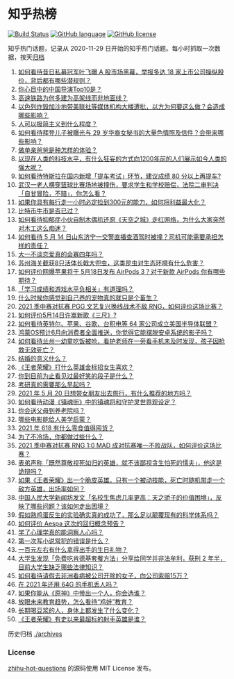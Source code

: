 # 知乎热榜
[![Build Status](https://github.com/ToWeLong/zhihu-hot-questions/workflows/CI/badge.svg)](https://github.com/ToWeLong/zhihu-hot-questions/actions)
[![GitHub language](https://img.shields.io/badge/language-golang-orange.svg)](https://golang.org/)
[![GitHub license](https://img.shields.io/github/license/ToWeLong/zhihu-hot-questions)](https://github.com/ToWeLong/zhihu-hot-questions/blob/main/LICENSE)

知乎热门话题，记录从 2020-11-29 日开始的知乎热门话题。每小时抓取一次数据，按天[归档](./archives)

<!-- BEGIN -->

1. [如何看待昔日私募冠军叶飞曝 A 股市场黑幕，举报多达 18 家上市公司操纵股价，背后都有哪些潜规则？](https://www.zhihu.com/question/459558051)
1. [你心目中的中国导演Top10是？](https://www.zhihu.com/question/314257835)
1. [高速铁路为何多建为高架线而非地面线？](https://www.zhihu.com/question/308170553)
1. [以色列炸毁加沙地带美联社等媒体机构大楼遭批，以方为何要这么做？会造成哪些影响？](https://www.zhihu.com/question/459696493)
1. [人可以极简主义到什么程度？](https://www.zhihu.com/question/313020218)
1. [如何看待拜登儿子被曝光与 29 岁华裔女秘书的大量色情照及信件？会带来哪些影响？](https://www.zhihu.com/question/458657086)
1. [做单亲爸爸是种怎样的体验？](https://www.zhihu.com/question/296600349)
1. [以现在人类的科技水平，有什么狂妄的方式向1200年前的人们展示如今人类的强大呢？](https://www.zhihu.com/question/456628031)
1. [如何看待特斯拉在国内新增「提车考试」环节，建议成绩 80 分以上再提车?](https://www.zhihu.com/question/459595338)
1. [武汉一老人横穿篮球比赛场地被撞伤，要求学生和学校赔偿，法院二审判决「自甘冒险，不赔」，你怎么看？](https://www.zhihu.com/question/458886791)
1. [如果你具有每行走一小时必定捡到300元的能力，如何将利益最大化？](https://www.zhihu.com/question/439876862)
1. [比特币牛市是否已过？](https://www.zhihu.com/question/452808080)
1. [如何看待抑郁症小伙自制木偶机还原《天空之城》走红网络，为什么大家突然对木工这么痴迷？](https://www.zhihu.com/question/459454868)
1. [如何看待 5 月 14 日山东济宁一交警直播查酒驾时被撞？司机可能需要承担怎样的责任？](https://www.zhihu.com/question/459588410)
1. [大一不谈恋爱真的会寡四年吗？](https://www.zhihu.com/question/453236394)
1. [苏州海关截获8只活体长戟大兜虫，这类昆虫对生态环境有什么危害？](https://www.zhihu.com/question/459391470)
1. [如何评价网爆苹果将于 5月18日发布 AirPods 3？对于新款 AirPods 你有哪些期待？](https://www.zhihu.com/question/459436442)
1. [「学习成绩和游戏水平负相关」有道理吗？](https://www.zhihu.com/question/459296389)
1. [什么时候你感觉到自己养的宠物真的就只是个畜生？](https://www.zhihu.com/question/344278401)
1. [2021 季中赛对抗赛 PGG 文艺复兴换线战术不敌 RNG，如何评价这场比赛？](https://www.zhihu.com/question/459612622)
1. [如何评价5月14日许嵩新歌《三尺》?](https://www.zhihu.com/question/459310125)
1. [如何看待英特尔、苹果、谷歌、台积电等 64 家公司成立美国半导体联盟？](https://www.zhihu.com/question/459482645)
1. [鸿蒙OS预计6月向消费者全面推送，你觉得它能摆脱安卓系统的影子吗？](https://www.zhihu.com/question/458183232)
1. [如何看待兰州一幼童吃饭被呛，看护老师在一旁看手机未及时发现，孩子因抢救无效死亡？](https://www.zhihu.com/question/459515468)
1. [结婚的意义什么？](https://www.zhihu.com/question/458425888)
1. [《王者荣耀》打什么英雄金标招女生喜欢？](https://www.zhihu.com/question/458540709)
1. [你到目前为止看见过最好笑的段子是什么？](https://www.zhihu.com/question/297417967)
1. [考研真的需要那么早起吗？](https://www.zhihu.com/question/453051286)
1. [2021 年 5 月 20 日想带女朋友出去旅行，有什么推荐的地方吗？](https://www.zhihu.com/question/459014409)
1. [如何看待动漫《镇魂街》中的镇魂将和守护灵世界观设定？](https://www.zhihu.com/question/459634119)
1. [你会送父母到养老院吗？](https://www.zhihu.com/question/454221536)
1. [哪些电影能给人美学启蒙？](https://www.zhihu.com/question/450836374)
1. [2021 年 618 有什么零食值得囤货？](https://www.zhihu.com/question/459223718)
1. [为了不冷场，你都做过些什么？](https://www.zhihu.com/question/458658699)
1. [2021 季中赛对抗赛 RNG 1:0 MAD 成对抗赛唯一不败战队，如何评价这场比赛？](https://www.zhihu.com/question/459644598)
1. [表弟声称「既然尊敬视死如归的英雄，就不该鄙视贪生怕死的懦夫」，他这是诡辩吗？](https://www.zhihu.com/question/459177318)
1. [如果《王者荣耀》出一个脆皮英雄，只有一个被动技能，死亡时随机带走一个敌方英雄，出场率如何？](https://www.zhihu.com/question/459413105)
1. [中国人民大学新闻坊发文「名校生焦虑几率更高：天之骄子的价值困境」，反映了哪些问题？该如何走出困境？](https://www.zhihu.com/question/459560350)
1. [假如熟鸡蛋反生的实验确实真的成功了，那么足以颠覆现有的科学体系吗？](https://www.zhihu.com/question/456677213)
1. [如何评价 Aespa 这次的回归概念预告？](https://www.zhihu.com/question/459521240)
1. [学了心理学真的能洞察人心吗？](https://www.zhihu.com/question/455174188)
1. [第一次写小说常犯的错误是什么？](https://www.zhihu.com/question/412175351)
1. [一百元左右有什么拿得出手的生日礼物？](https://www.zhihu.com/question/333123808)
1. [大学生发现「免费吃肯德基套餐方法」分享给同学并非法牟利，获刑 2 年半，目前大学生缺乏哪些法律知识？](https://www.zhihu.com/question/458862596)
1. [如何看待请假去非洲看病被公司开除的女子，向公司索赔15万？](https://www.zhihu.com/question/459337590)
1. [在 2021 年还用 64G 的手机丢人吗？](https://www.zhihu.com/question/459213190)
1. [如果你能从《原神》中带出一个人，你会选谁？](https://www.zhihu.com/question/459304668)
1. [放眼未来教育趋势，怎么看待“鸡娃”教育？](https://www.zhihu.com/question/442769785)
1. [长期喝豆浆的人，身体上都发生了什么变化？](https://www.zhihu.com/question/382035677)
1. [《王者荣耀》有史以来最超标的射手英雄是谁？](https://www.zhihu.com/question/458538827)

<!-- END -->

历史归档 [./archives](./archives)


### License
[zhihu-hot-questions](https://github.com/towelong/zhihu-hot-questions) 的源码使用 MIT License 发布。